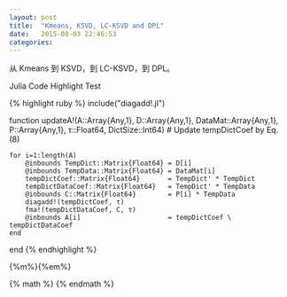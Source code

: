 ```yaml
---
layout: post
title:  "Kmeans, KSVD, LC-KSVD and DPL"
date:   2015-08-03 22:46:53
categories:
---
```


从 Kmeans 到 KSVD，到 LC-KSVD，到 DPL。

Julia Code Highlight Test

{% highlight ruby %}
include("diagadd!.jl")

function updateA!(A::Array{Any,1}, 
                  D::Array{Any,1}, 
                  DataMat::Array{Any,1}, 
                  P::Array{Any,1}, 
                  τ::Float64, 
                  DictSize::Int64)
    # Update tempDictCoef by Eq. (8)

    for i=1:length(A)
        @inbounds TempDict::Matrix{Float64} = D[i]
        @inbounds TempData::Matrix{Float64} = DataMat[i]
        tempDictCoef::Matrix{Float64}       = TempDict' * TempDict
        tempDictDataCoef::Matrix{Float64}   = TempDict' * TempData
        @inbounds C::Matrix{Float64}        = P[i] * TempData
        diagadd!(tempDictCoef, τ)
        fma!(tempDictDataCoef, C, τ)
        @inbounds A[i]                      = tempDictCoef \ tempDictDataCoef
    end
end
{% endhighlight %}

<!--more-->

{%m%}{%em%}

{% math %} {% endmath %}
